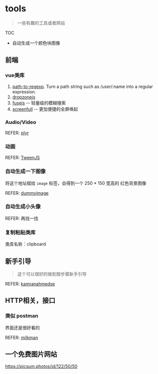 
# tools

> 一些有趣的工具或者网站

TOC

* 自动生成一个颜色块图像

## 前端

### vue类库

1. [path-to-regexp](https://www.npmjs.com/package/path-to-regexp). Turn a path string such as /user/:name into a regular expression.
2. [dropzonejs](https://www.dropzonejs.com/)
3. [fusejs](https://fusejs.io/) -- 轻量级的模糊搜索
4. [screenfull](https://www.npmjs.com/package/screenfull) -- 更加便捷的全屏唤起

### Audio/Video

REFER:
[plyr](https://plyr.io/)

### 动画

REFER:
[TweenJS](https://www.createjs.com/docs/tweenjs/modules/TweenJS.html)

### 自动生成一下图像

将这个地址赋给 `image` 标签，会得到一个 250 * 150 宽高的 红色背景图像

REFER:
[dummyimage](https://dummyimage.com/250x150/ff000)

### 自动生成小头像

REFER:
再找一找

### 复制粘贴类库

类库名称：clipboard

## 新手引导

> 这个可以很好的做到按步骤新手引导

REFER:
[kamranahmedse](https://github.com/kamranahmedse/driver.js)

## HTTP相关，接口

### 类似 postman

界面还是很好看的

REFER:
[milkman](https://github.com/warmuuh/milkman/releases)

## 一个免费图片网站

https://picsum.photos/id/122/50/50
